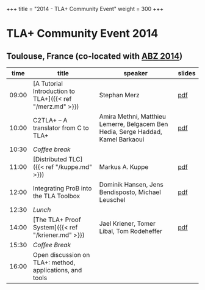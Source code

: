 +++
title = "2014 - TLA+ Community Event"
weight = 300
+++

# TLA+ Community Event 2014

## Toulouse, France (co-located with [ABZ 2014](https://www.irit.fr/ABZ2014/))

time  | title  | speaker | slides |
------|--------|---------|--------|
09:00 | [A Tutorial Introduction to TLA+]({{< ref "/merz.md" >}}) | Stephan Merz | [pdf](/2014/merz.pdf) |
10:00 | C2TLA+ – A translator from C to TLA+ | Amira Methni, Matthieu Lemerre, Belgacem Ben Hedia, Serge Haddad, Kamel Barkaoui | [pdf](/2014/methni.pdf) |
10:30 | *Coffee break* | 
11:00 | [Distributed TLC]({{< ref "/kuppe.md" >}}) | Markus A. Kuppe | [pdf](/2014/kuppe.pdf) |
12:00 |	Integrating ProB into the TLA Toolbox | Dominik Hansen, Jens Bendisposto, Michael Leuschel | [pdf](/2014/hansen.pdf) |
12:30 |	*Lunch* |
14:00 | [The TLA+ Proof System]({{< ref "/kriener.md" >}}) | Jael Kriener, Tomer Libal, Tom Rodeheffer | [pdf](/2014/kriener.pdf) |
15:30 | *Coffee Break* |
16:00 | Open discussion on TLA+: method, applications, and tools |

